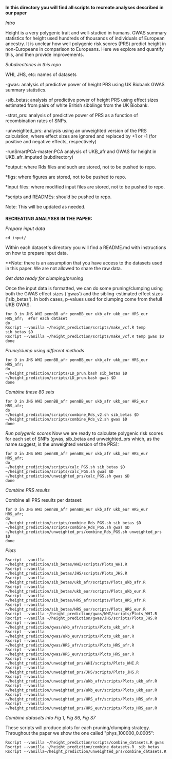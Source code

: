**In this directory you will find all scripts to recreate analyses described in our paper**

*Intro*

Height is a very polygenic trait and well-studied in humans. GWAS summary statistics for height used hundreds of thousands of individuals of European ancestry. It is unclear how well polygenic risk scores (PRS) predict height in non-Europeans in comparison to Europeans. Here we explore and quantify this, and then provide improvements.

*Subdirectories in this repo*

WHI, JHS, etc: names of datasets

-gwas: analysis of predictive power of height PRS using UK Biobank GWAS summary statistics.

-sib_betas: analysis of predictive power of height PRS using effect sizes estimated from pairs of white British sibblings from the UK Biobank.

-strat_prs: analysis of predictive power of PRS as a function of recombination rates of SNPs.

-unweighted_prs: analysis using an unweighted version of the PRS calculation, where effect sizes are ignored and replaced by +1 or -1 (for positive and negative effects, respectively)

-runSmartPCA-master:PCA analysis of UKB_afr and GWAS for height in UKB_afr_imputed (subdirectory)

*output: where Rds files and such are stored, not to be pushed to repo.

*figs: where figures are stored, not to be pushed to repo.

*input files: where modified input files are stored, not to be pushed to repo.

*scripts and READMEs: should be pushed to repo.

Note: This will be updated as needed.
####
**RECREATING ANALYSES IN THE PAPER:**

*Prepare input data*

```
cd input/
```

Within each dataset's directory you will find a README.md with instructions on how to prepare input data. 

**Note: there is an assumption that you have access to the datasets used in this paper. We are not allowed to share the raw data.

*Get data ready for clumping/pruning*

Once the input data is formatted, we can do some pruning/clumping using both the GWAS effect sizes ('gwas') and the sibling-estimated effect sizes ('sib_betas'). In both cases, p-values used for clumping come from thefull UKB GWAS.

```
for D in JHS WHI pennBB_afr pennBB_eur ukb_afr ukb_eur HRS_eur HRS_afr;  #for each dataset
do
Rscript --vanilla ~/height_prediction/scripts/make_vcf.R temp sib_betas $D
Rscript --vanilla ~/height_prediction/scripts/make_vcf.R temp gwas $D
done
```

*Prune/clump using different methods* 
```
for D in JHS WHI pennBB_afr pennBB_eur ukb_afr ukb_eur HRS_eur HRS_afr;
do
~/height_prediction/scripts/LD_prun.bash sib_betas $D
~/height_prediction/scripts/LD_prun.bash gwas $D
done
```

*Combine these 80 sets*

```
for D in JHS WHI pennBB_afr pennBB_eur ukb_afr ukb_eur HRS_eur HRS_afr;
do
~/height_prediction/scripts/combine_Rds_v2.sh sib_betas $D
~/height_prediction/scripts/combine_Rds_v2.sh gwas $D
done
```

*Run polygenic scores*
Now we are ready to calculate polygenic risk scores for each set of SNPs (gwas, sib_betas and unweighted_prs which, as the name suggest, is the unweighted version of the PRS):

```
for D in JHS WHI pennBB_afr pennBB_eur ukb_afr ukb_eur HRS_eur HRS_afr;
do
~/height_prediction/scripts/calc_PGS.sh sib_betas $D
~/height_prediction/scripts/calc_PGS.sh gwas $D
~/height_prediction/unweighted_prs/calc_PGS.sh gwas $D
done
```

*Combine PRS results*

Combine all PRS results per dataset:
```
for D in JHS WHI pennBB_afr pennBB_eur ukb_afr ukb_eur HRS_eur HRS_afr;
do
~/height_prediction/scripts/combine_Rds_PGS.sh sib_betas $D
~/height_prediction/scripts/combine_Rds_PGS.sh gwas $D
~/height_prediction/unweighted_prs/combine_Rds_PGS.sh unweighted_prs $D
done
```


*Plots*

```
Rscript --vanilla ~/height_prediction/sib_betas/WHI/scripts/Plots_WHI.R
Rscript --vanilla ~/height_prediction/sib_betas/JHS/scripts/Plots_JHS.R
Rscript --vanilla ~/height_prediction/sib_betas/ukb_afr/scripts/Plots_ukb_afr.R
Rscript --vanilla ~/height_prediction/sib_betas/ukb_eur/scripts/Plots_ukb_eur.R
Rscript --vanilla ~/height_prediction/sib_betas/HRS_afr/scripts/Plots_HRS_afr.R
Rscript --vanilla ~/height_prediction/sib_betas/HRS_eur/scripts/Plots_HRS_eur.R
Rscript --vanilla ~/height_prediction/gwas/WHI/scripts/Plots_WHI.R
Rscript --vanilla ~/height_prediction/gwas/JHS/scripts/Plots_JHS.R
Rscript --vanilla ~/height_prediction/gwas/ukb_afr/scripts/Plots_ukb_afr.R
Rscript --vanilla ~/height_prediction/gwas/ukb_eur/scripts/Plots_ukb_eur.R
Rscript --vanilla ~/height_prediction/gwas/HRS_afr/scripts/Plots_HRS_afr.R
Rscript --vanilla ~/height_prediction/gwas/HRS_eur/scripts/Plots_HRS_eur.R
Rscript --vanilla ~/height_prediction/unweighted_prs/WHI/scripts/Plots_WHI.R
Rscript --vanilla ~/height_prediction/unweighted_prs/JHS/scripts/Plots_JHS.R
Rscript --vanilla ~/height_prediction/unweighted_prs/ukb_afr/scripts/Plots_ukb_afr.R
Rscript --vanilla ~/height_prediction/unweighted_prs/ukb_eur/scripts/Plots_ukb_eur.R
Rscript --vanilla ~/height_prediction/unweighted_prs/HRS_afr/scripts/Plots_HRS_afr.R
Rscript --vanilla ~/height_prediction/unweighted_prs/HRS_eur/scripts/Plots_HRS_eur.R
```


*Combine datasets into Fig 1, Fig S6, Fig S7*

These scripts will produce plots for each pruning/clumping strategy. Throughout the paper we show the one called "phys_100000_0.0005":

```
Rscript --vanilla ~/height_prediction/scripts/combine_datasets.R gwas
Rscript --vanilla ~/height_prediction/combine_datasets.R  sib_betas
Rscript --vanilla~/height_prediction/unweighted_prs/combine_datasets.R
```
